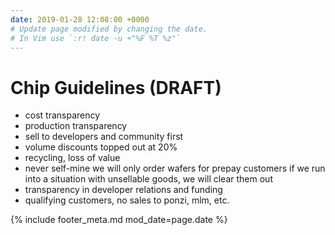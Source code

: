 ```yaml
---
date: 2019-01-28 12:08:00 +0000
# Update page modified by changing the date.                                   
# In Vim use `:r! date -u +"%F %T %z"`                                         
---
```


# Chip Guidelines (DRAFT)

- cost transparency
- production transparency
- sell to developers and community first
- volume discounts topped out at 20%
- recycling, loss of value
- never self-mine
  we will only order wafers for prepay customers
  if we run into a situation with unsellable goods, we will clear them out
- transparency in developer relations and funding
- qualifying customers, no sales to ponzi, mlm, etc.


{% include footer_meta.md mod_date=page.date %}
